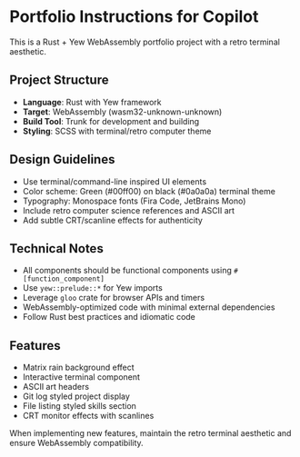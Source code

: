 # Portfolio Instructions for Copilot

<!-- Use this file to provide workspace-specific custom instructions to Copilot. For more details, visit https://code.visualstudio.com/docs/copilot/copilot-customization#_use-a-githubcopilotinstructionsmd-file -->

This is a Rust + Yew WebAssembly portfolio project with a retro terminal aesthetic.

## Project Structure
- **Language**: Rust with Yew framework
- **Target**: WebAssembly (wasm32-unknown-unknown)
- **Build Tool**: Trunk for development and building
- **Styling**: SCSS with terminal/retro computer theme

## Design Guidelines
- Use terminal/command-line inspired UI elements
- Color scheme: Green (#00ff00) on black (#0a0a0a) terminal theme
- Typography: Monospace fonts (Fira Code, JetBrains Mono)
- Include retro computer science references and ASCII art
- Add subtle CRT/scanline effects for authenticity

## Technical Notes
- All components should be functional components using `#[function_component]`
- Use `yew::prelude::*` for Yew imports
- Leverage `gloo` crate for browser APIs and timers
- WebAssembly-optimized code with minimal external dependencies
- Follow Rust best practices and idiomatic code

## Features
- Matrix rain background effect
- Interactive terminal component
- ASCII art headers
- Git log styled project display
- File listing styled skills section
- CRT monitor effects with scanlines

When implementing new features, maintain the retro terminal aesthetic and ensure WebAssembly compatibility.
